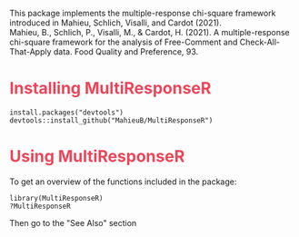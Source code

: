 This package implements the multiple-response chi-square framework introduced in Mahieu, Schlich, Visalli, and Cardot (2021).<br/>
Mahieu, B., Schlich, P., Visalli, M., & Cardot, H. (2021). A multiple-response chi-square framework for the analysis of Free-Comment and Check-All-That-Apply data. Food Quality and Preference, 93.

# <span style="color: #EA485C">Installing MultiResponseR</span>

  ```{r eval=FALSE}
install.packages("devtools")
devtools::install_github("MahieuB/MultiResponseR")
```

# <span style="color: #EA485C">Using MultiResponseR</span>

To get an overview of the functions included in the package:

  ```{r eval=FALSE}
library(MultiResponseR)  
?MultiResponseR
```

Then go to the "See Also" section
